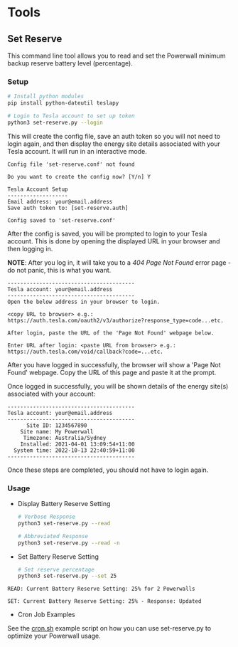 # Tools

## Set Reserve

This command line tool allows you to read and set the Powerwall minimum backup reserve battery level (percentage).

### Setup

```bash
# Install python modules
pip install python-dateutil teslapy

# Login to Tesla account to set up token
python3 set-reserve.py --login
```

This will create the config file, save an auth token so you will not need to login again, and then display the energy site details associated with your Tesla account. It will run in an interactive mode.

```
Config file 'set-reserve.conf' not found

Do you want to create the config now? [Y/n] Y

Tesla Account Setup
-------------------
Email address: your@email.address
Save auth token to: [set-reserve.auth]

Config saved to 'set-reserve.conf'
```

After the config is saved, you will be prompted to login to your Tesla account. This is done by opening the displayed URL in your browser and then logging in.

**NOTE**: After you log in, it will take you to a *404 Page Not Found* error page - do not panic, 
this is what you want.

```
----------------------------------------
Tesla account: your@email.address
----------------------------------------
Open the below address in your browser to login.

<copy URL to browser> e.g.: https://auth.tesla.com/oauth2/v3/authorize?response_type=code...etc.

After login, paste the URL of the 'Page Not Found' webpage below.

Enter URL after login: <paste URL from browser> e.g.: https://auth.tesla.com/void/callback?code=...etc.
```

After you have logged in successfully, the browser will show a 'Page Not Found' webpage. Copy the URL of this page and paste it at the prompt.

Once logged in successfully, you will be shown details of the energy site(s) associated with your account:

```
----------------------------------------
Tesla account: your@email.address
----------------------------------------
      Site ID: 1234567890
    Site name: My Powerwall
     Timezone: Australia/Sydney
    Installed: 2021-04-01 13:09:54+11:00
  System time: 2022-10-13 22:40:59+11:00
----------------------------------------
```

Once these steps are completed, you should not have to login again.

### Usage

* Display Battery Reserve Setting

    ```bash
    # Verbose Response
    python3 set-reserve.py --read

    # Abbreviated Response
    python3 set-reserve.py --read -n
    ```

* Set Battery Reserve Setting

    ```bash
    # Set reserve percentage
    python3 set-reserve.py --set 25
    ```

`READ: Current Battery Reserve Setting: 25% for 2 Powerwalls`

`SET: Current Battery Reserve Setting: 25% - Response: Updated`

* Cron Job Examples

See the [cron.sh](cron.sh) example script on how you can use set-reserve.py to optimize your Powerwall usage.
